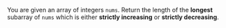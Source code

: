 You are given an array of integers `nums`. Return the length of the **longest** subarray of `nums` which is either **strictly increasing** or **strictly decreasing**.